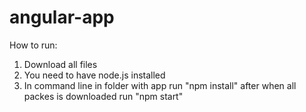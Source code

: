 # angular-app

How to run:

1. Download all files
2. You need to have node.js installed
3. In command line in folder with app run "npm install" after when all packes is downloaded run "npm start"
